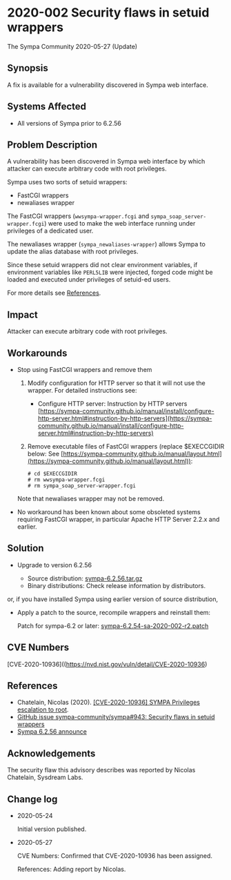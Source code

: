 2020-002 Security flaws in setuid wrappers
===========================================

The Sympa Community
2020-05-27 (Update)


Synopsis
--------

A fix is available for a vulnerability discovered in Sympa web
interface.


Systems Affected
----------------

  - All versions of Sympa prior to 6.2.56


Problem Description
-------------------

A vulnerability has been discovered in Sympa web interface by which
attacker can execute arbitrary code with root privileges.

Sympa uses two sorts of setuid wrappers:

  - FastCGI wrappers
  - newaliases wrapper

The FastCGI wrappers
(`wwsympa-wrapper.fcgi` and `sympa_soap_server-wrapper.fcgi`)
were used to make the web interface running under privileges of a
dedicated user.

The newaliases wrapper (`sympa_newaliases-wrapper`) allows Sympa to
update the alias database with root privileges.

Since these setuid wrappers did not clear environment variables,
if environment variables like `PERL5LIB` were injected, forged code
might be loaded and executed under privileges of setuid-ed users.

For more details see [References](#references).

Impact
------

Attacker can execute arbitrary code with root privileges.


Workarounds
-----------

  - Stop using FastCGI wrappers and remove them

      1. Modify configuration for HTTP server so that it will not use the
         wrapper.  For detailed instructions see:

           - Configure HTTP server: Instruction by HTTP servers
             [https://sympa-community.github.io/manual/install/configure-http-server.html#instruction-by-http-servers](https://sympa-community.github.io/manual/install/configure-http-server.html#instruction-by-http-servers)

      2. Remove executable files of FastCGI wrappers (replace $EXECCGIDIR
         below: See [https://sympa-community.github.io/manual/layout.html](https://sympa-community.github.io/manual/layout.html)):

         ```
         # cd $EXECCGIDIR
         # rm wwsympa-wrapper.fcgi
         # rm sympa_soap_server-wrapper.fcgi
         ```

    Note that newaliases wrapper may not be removed.

  - No workaround has been known about some obsoleted systems requiring
    FastCGI wrapper, in particular Apache HTTP Server 2.2.x and earlier.

Solution
--------

  - Upgrade to version 6.2.56

      - Source distribution: [sympa-6.2.56.tar.gz](https://github.com/sympa-community/sympa/releases/download/6.2.56/sympa-6.2.56.tar.gz)
      - Binary distributions: Check release information by
        distributors.

or, if you have installed Sympa using earlier version of source distribution,

   - Apply a patch to the source, recompile wrappers and reinstall them:

     Patch for sympa-6.2 or later: [sympa-6.2.54-sa-2020-002-r2.patch](https://github.com/sympa-community/sympa/releases/download/6.2.56/sympa-6.2.54-sa-2020-002-r2.patch)


CVE Numbers
-----------

[CVE-2020-10936]((https://nvd.nist.gov/vuln/detail/CVE-2020-10936)


References
----------

  - Chatelain, Nicolas (2020). [\[CVE-2020-10936\] SYMPA Privileges escalation to root](https://sysdream.com/news/lab/2020-05-25-cve-2020-10936-sympa-privileges-escalation-to-root/).
  - [GitHub issue sympa-community/sympa\#943: Security flaws in setuid wrappers](https://github.com/sympa-community/sympa/issues/943)
  - [Sympa 6.2.56 announce](https://github.com/sympa-community/sympa/releases/tag/6.2.56)


Acknowledgements
----------------

The security flaw this advisory describes was reported by
Nicolas Chatelain, Sysdream Labs.


Change log
----------

  - 2020-05-24

    Initial version published.

  - 2020-05-27

    CVE Numbers: Confirmed that CVE-2020-10936 has been assigned.

    References: Adding report by Nicolas.

